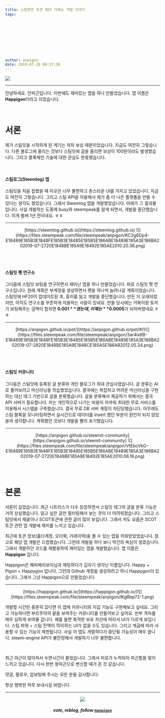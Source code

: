 ```yaml
---
title: 스팀엔진 토큰 DEX 거래소 개발 이야기
tags:
  
  
  
  
  
  
  
  
  
author: anpigon
date: 2019-07-28 00:57:36
---
```


![](https://files.steempeak.com/file/steempeak/anpigon/lKg8bp72-1.png)
***

안녕하세요. 안피곤입니다. 
이번에도 재미있는 앱을 하나 만들었습니다. 앱 이름은 **Happigon**이라고 지었습니다.

<br>

# 서론

제가 스팀잇을 시작하게 된 계기는 저자 보상 때문이었습니다. 지금도 여전히 그렇습니다. 다른 블로그에 올리는 것보다 스팀잇에 글을 올리면 보상이 100원이라도 발생했습니다. 그리고 블록체인 기술에 대한 관심도 한몫했습니다. 

<br>

#### 스팀로그(Steemlog) 앱

스팀잇을 처음 접했을 때 이곳은 너무 불편하고 촌스러운 UI를 가지고 있었습니다. 지금도 여전히 그렇습니다. 그리고 스팀 API을 이용해서 제가 좀 더 나은 플랫폼을 만들 수 있다는 생각도 했었습니다. 그래서 Steemlog 앱을 개발했었습니다. 아래가 그 결과물입니다. 사실 개발하는 도중에 busy와 steempeak를 알게 되면서, 개발을 중단했습니다. 이게 벌써 1년 전이네요. ㅎㅎ

<hr>

<center>[https://steemlog.github.io](https://steemlog.github.io)
![](https://files.steempeak.com/file/steempeak/anpigon/KC2g6Dp4-E18489E185B3E1848FE185B3E18485E185B5E186ABE18489E185A3E186BA202019-07-2720E1848BE185A9E18492E185AE2010.20.36.png)</center>

<br><br>

#### 스팀잇 펫 연구소

그다음에 스팀잇 보팅을 연구하면서 재미난 앱을 하나 만들었습니다. 바로 스팀잇 펫 연구소입니다. 원래 계획은 부계정을 생성하면서 펫을 하나씩 늘려나갈 계획이었습니다. 스팀잇에 HF20이 업데이트된 후, 흥미를 잃고 개발을 중단했습니다. 만든 지 오래되었지만, 아직도 연구소를 꾸준하게 이용하는 사람이 있네요. 만들 당시에는 거북이랑 토끼가 보팅해주는 금액이 합치면 **$0.001**였는데, 이제는 **$0.0005**가 되어버렸네요.ㅎㅎ

<hr>

<center>[https://anpigon.github.io/pet/](https://anpigon.github.io/pet/#/)![](https://files.steempeak.com/file/steempeak/anpigon/3ar4ix6B-E18489E185B3E1848FE185B3E18485E185B5E186ABE18489E185A3E186BA202019-07-2820E1848BE185A9E1848CE185A5E186AB2012.05.34.png)</center>

<br><br>

#### 스팀잇 커뮤니티

그다음은 스팀잇에 등록된 글 분류와 개인 블로그가 최대 관심사였습니다. 글 분류는 AI로 풀어보려고 머신러닝을 학습했었습니다. 결국에는 복잡하고 어려운 머신러닝을 구현하는 대신 태그 기반으로 글을 분류했습니다. 글을 분류해서 제공하기 위해서는 결국 API 서버가 필요합니다. 저는 개인적으로 나가는 비용이 아까워 최대한 무료 서비스를 이용해서 시스템을 구축했습니다. 결국 무료 DB 서버 계정이 차단당했습니다. 아무래도 스팀 블록을 모니터링하면서 실시간으로 데이터를 insert 했던 부분이 원인이 되지 않았을까 생각합니다. 계획했던 것보다 개발을 빨리 포기했습니다.

<hr>

<center>[https://anpigon.github.io/steemit-community](https://anpigon.github.io/steemit-community)
![](https://files.steempeak.com/file/steempeak/anpigon/VtEbcVkG-E18489E185B3E1848FE185B3E18485E185B5E186ABE18489E185A3E186BA202019-07-2720E1848BE185A9E18492E185AE2010.06.18.png)</center>

<br><br>

# 본론

서론이 길었습니다. 최근 니트러스가 다수 등장하면서 스팀잇 태그의 글을 분류 기능은 거의 상실했습니다. 읽고 싶은 글만 필터링해서 보는 것이 더 어려워졌습니다. 그리고 스팀잇에서 채굴이나 SCOT토큰에 관한 글이 많이 보입니다. 그래서 저도 요즘은 SCOT 토큰 관련 앱 개발에 재미를 느끼고 있습니다.

최근에 토큰 정보(홀더계정, 오더북, 거래이력)을 볼 수 있는 앱을 의뢰받았었습니다. 참고로 해당 앱 개발은 드랍했습니다. 그런데 개발을 하다 보니 약간의 욕심이 생겼습니다. 그래서 개발하던 코드를 재활용하여 재미있는 앱을 개발했습니다. 앱 이름은 **Happigon** 입니다.

Happigon은 해피베리보이님과 채팅하다가 갑자기 생각난 이름입니다. Happy + Pigon = Happygon 입니다. 그런데 Github 계정을 생성하려고 하니 Happygon이 있습니다. 그래서 그냥 Happigon으로 만들었습니다.


<hr>

<center>[https://happigon.github.io/](https://happigon.github.io/)![](https://files.steempeak.com/file/steempeak/anpigon/lKg8bp72-1.png)</center>

개발할 시간만 충분히 있다면 이 앱에 커뮤니티와 지갑 기능도 구현해보고 싶네요. 그리고 가능하다면 부르주아의 끝을 보여주는 커뮤니티를 만들어보고 싶어요. 빈부 격차를 매우 심하게 보여줄 겁니다. 예를 들면 축적한 보유 자산에 따라서 UI가 다르게 보입니다. 스팀 파워 + 스팀 잔액이 15이하는 UI가 없을 수도 있습니다. 그리고 계급에 따라 사용할 수 있는 기능이 제한됩니다. 사실 이 앱도 개발하다가 중단될 가능성이 매우 큽니다. steem-engine API가 불안정해서 개발하기 너무 불편합니다.

<br>

최근 야근이 많아져서 수면시간이 줄었습니다. 그래서 피로가 누적되어 피곤함을 많이 느끼고 있습니다. 다시 한번 왕피곤으로 변신할 때가 온 것 같습니다.

댓글, 팔로우, 업보팅해 주시는 모든 분들 감사합니다.

항상 행복한 하루 보내시길 바랍니다.

***

<center><img src='https://steemitimages.com/400x0/https://cdn.steemitimages.com/DQmQmWhMN6zNrLmKJRKhvSScEgWZmpb8zCeE2Gray1krbv6/BC054B6E-6F73-46D0-88E4-C88EB8167037.jpeg'><h5>vote, reblog, follow <code><a href='/@anpigon'>@anpigon</a></code></h5></center>